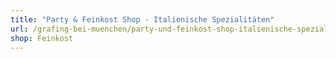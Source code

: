 ```yaml
---
title: "Party & Feinkost Shop - Italienische Spezialitäten"
url: /grafing-bei-muenchen/party-und-feinkost-shop-italienische-spezialitaeten/
shop: Feinkost
---
```

